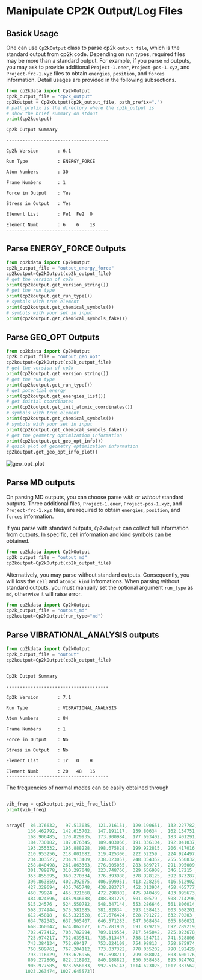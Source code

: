 # Manipulate CP2K Output/Log Files

## Basick Usage
One can use `Cp2kOutput` class to parse cp2k `output file`, which is the standard output from cp2k code. Depending on run types, required files may be more than a standard output. For example, if you parse `md` outputs, you may ask to provide additional `Project-1.ener`, `Project-pos-1.xyz`, and `Project-frc-1.xyz` files to obtain `energies`, `position`, and `forces` information. Detail usages are provided in the following subsections.

```python
from cp2kdata import Cp2kOutput
cp2k_output_file = "cp2k_output"
cp2koutput = Cp2kOutput(cp2k_output_file, path_prefix=".")
# path_prefix is the directory where the cp2k_output is
# show the brief summary on stdout
print(cp2koutput)
```

```stdout
Cp2k Output Summary

--------------------------------------

Cp2k Version       : 6.1

Run Type           : ENERGY_FORCE

Atom Numbers       : 30

Frame Numbers      : 1

Force in Output    : Yes

Stress in Output   : Yes

Element List       : Fe1  Fe2  O

Element Numb       : 6    6    18
--------------------------------------
```

## Parse ENERGY_FORCE Outputs
```python
from cp2kdata import Cp2kOutput
cp2k_output_file = "output_energy_force"
cp2koutput=Cp2kOutput(cp2k_output_file)
# get the version of cp2k
print(cp2koutput.get_version_string())
# get the run type
print(cp2koutput.get_run_type())
# symbols with true element
print(cp2koutput.get_chemical_symbols())
# symbols with your set in input
print(cp2koutput.get_chemical_symbols_fake())

```

## Parse GEO_OPT Outputs
```python
from cp2kdata import Cp2kOutput
cp2k_output_file = "output_geo_opt"
cp2koutput=Cp2kOutput(cp2k_output_file)
# get the version of cp2k
print(cp2koutput.get_version_string())
# get the run type
print(cp2koutput.get_run_type())
# get potential energy
print(cp2koutput.get_energies_list())
# get initial coordinates
print(cp2koutput.get_init_atomic_coordinates())
# symbols with true element
print(cp2koutput.get_chemical_symbols())
# symbols with your set in input
print(cp2koutput.get_chemical_symbols_fake())
# get the geometry optimization information
print(cp2koutput.get_geo_opt_info())
# quick plot of geometry optimization information
cp2koutput.get_geo_opt_info_plot()
```
![geo_opt_plot](./figures/geo_opt_info.png)

## Parse MD outputs
On parsing MD outputs, you can choose parse *with* or *without* standard outputs. Three additional files, `Project-1.ener`, `Project-pos-1.xyz`, and `Project-frc-1.xyz` files, are required to obtain `energies`, `position`, and `forces` information.

If you parse with standard outputs, `Cp2kOutput` can collect full information from outputs. In specific, cell information and kind symbols can be obtained.

```python
from cp2kdata import Cp2kOutput
cp2k_output_file = "output_md"
cp2koutput=Cp2kOutput(cp2k_output_file)
```

Alternatively, you may parse without standard outputs. Consequently, you will loss the `cell` and `atomic kind` infromations. When parsing without standard outputs, you must manually set the optional argument `run_type` as `md`, otherwise it will raise error.

```python
from cp2kdata import Cp2kOutput
cp2k_output_file = "output_md"
cp2koutput=Cp2kOutput(run_type="md")
```


## Parse VIBRATIONAL_ANALYSIS outputs


```python
from cp2kdata import Cp2kOutput
cp2k_output_file = "output"
cp2koutput=Cp2kOutput(cp2k_output_file)
```
```

Cp2k Output Summary

--------------------------------------

Cp2k Version       : 7.1

Run Type           : VIBRATIONAL_ANALYSIS

Atom Numbers       : 84

Frame Numbers      : 1

Force in Output    : No

Stress in Output   : No

Element List       : Ir   O    H

Element Numb       : 20   48   16
--------------------------------------
```

The frequencies of normal modes can be easily obtained through
```python

vib_freq = cp2koutput.get_vib_freq_list()
print(vib_freq)
```

```python

array([  86.376632,   97.513035,  121.216151,  129.190651,  132.227782,
        136.462792,  142.615702,  147.191117,  159.80634 ,  162.154751,
        168.906485,  170.829935,  173.900984,  177.693402,  183.401291,
        184.730182,  187.076345,  189.403066,  191.336104,  192.041037,
        193.255332,  195.888228,  198.675828,  199.922815,  206.417016,
        210.953256,  218.001682,  219.425306,  222.52259 ,  224.924497,
        234.303527,  234.913409,  238.023057,  248.354352,  255.550832,
        258.840498,  261.863363,  276.005055,  283.689727,  291.995009,
        301.789878,  310.297048,  323.748766,  329.656908,  346.17215 ,
        353.855895,  360.270334,  376.393988,  378.928125,  392.873287,
        396.863859,  402.392675,  406.699951,  413.228256,  416.512902,
        427.329694,  435.765748,  438.283727,  452.313934,  458.465777,
        460.79924 ,  465.321668,  472.298302,  475.940439,  483.095673,
        484.024696,  485.946038,  488.381279,  501.80579 ,  508.714296,
        515.24576 ,  524.550782,  548.347144,  553.286646,  561.806014,
        568.374944,  575.581685,  581.82834 ,  593.158413,  603.508201,
        612.45818 ,  615.321528,  617.676424,  628.791272,  632.70203 ,
        634.782343,  637.505407,  646.571283,  647.068464,  665.866031,
        668.360042,  674.062077,  675.781939,  691.829219,  692.289219,
        702.477412,  703.782994,  709.119554,  717.545042,  725.023678,
        725.974217,  732.039541,  735.313457,  738.154712,  741.528806,
        743.384134,  752.69417 ,  753.024109,  754.98813 ,  758.675974,
        760.589761,  767.204112,  773.037322,  778.035202,  790.192429,
        793.116029,  793.676956,  797.698711,  799.368024,  803.600176,
        809.272806,  822.118902,  840.188822,  850.058458,  895.024762,
        905.977585,  973.556033,  992.515143, 1014.623025, 1017.337562,
       1023.263474, 1027.645573])
```
